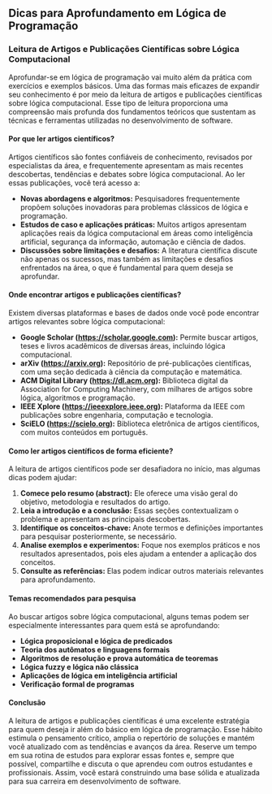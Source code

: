 
## Dicas para Aprofundamento em Lógica de Programação

### Leitura de Artigos e Publicações Científicas sobre Lógica Computacional

Aprofundar-se em lógica de programação vai muito além da prática com exercícios e exemplos básicos. Uma das formas mais eficazes de expandir seu conhecimento é por meio da leitura de artigos e publicações científicas sobre lógica computacional. Esse tipo de leitura proporciona uma compreensão mais profunda dos fundamentos teóricos que sustentam as técnicas e ferramentas utilizadas no desenvolvimento de software.

#### Por que ler artigos científicos?

Artigos científicos são fontes confiáveis de conhecimento, revisados por especialistas da área, e frequentemente apresentam as mais recentes descobertas, tendências e debates sobre lógica computacional. Ao ler essas publicações, você terá acesso a:

- **Novas abordagens e algoritmos:** Pesquisadores frequentemente propõem soluções inovadoras para problemas clássicos de lógica e programação.
- **Estudos de caso e aplicações práticas:** Muitos artigos apresentam aplicações reais da lógica computacional em áreas como inteligência artificial, segurança da informação, automação e ciência de dados.
- **Discussões sobre limitações e desafios:** A literatura científica discute não apenas os sucessos, mas também as limitações e desafios enfrentados na área, o que é fundamental para quem deseja se aprofundar.

#### Onde encontrar artigos e publicações científicas?

Existem diversas plataformas e bases de dados onde você pode encontrar artigos relevantes sobre lógica computacional:

- **Google Scholar (https://scholar.google.com):** Permite buscar artigos, teses e livros acadêmicos de diversas áreas, incluindo lógica computacional.
- **arXiv (https://arxiv.org):** Repositório de pré-publicações científicas, com uma seção dedicada à ciência da computação e matemática.
- **ACM Digital Library (https://dl.acm.org):** Biblioteca digital da Association for Computing Machinery, com milhares de artigos sobre lógica, algoritmos e programação.
- **IEEE Xplore (https://ieeexplore.ieee.org):** Plataforma da IEEE com publicações sobre engenharia, computação e tecnologia.
- **SciELO (https://scielo.org):** Biblioteca eletrônica de artigos científicos, com muitos conteúdos em português.

#### Como ler artigos científicos de forma eficiente?

A leitura de artigos científicos pode ser desafiadora no início, mas algumas dicas podem ajudar:

1. **Comece pelo resumo (abstract):** Ele oferece uma visão geral do objetivo, metodologia e resultados do artigo.
2. **Leia a introdução e a conclusão:** Essas seções contextualizam o problema e apresentam as principais descobertas.
3. **Identifique os conceitos-chave:** Anote termos e definições importantes para pesquisar posteriormente, se necessário.
4. **Analise exemplos e experimentos:** Foque nos exemplos práticos e nos resultados apresentados, pois eles ajudam a entender a aplicação dos conceitos.
5. **Consulte as referências:** Elas podem indicar outros materiais relevantes para aprofundamento.

#### Temas recomendados para pesquisa

Ao buscar artigos sobre lógica computacional, alguns temas podem ser especialmente interessantes para quem está se aprofundando:

- **Lógica proposicional e lógica de predicados**
- **Teoria dos autômatos e linguagens formais**
- **Algoritmos de resolução e prova automática de teoremas**
- **Lógica fuzzy e lógica não clássica**
- **Aplicações de lógica em inteligência artificial**
- **Verificação formal de programas**

#### Conclusão

A leitura de artigos e publicações científicas é uma excelente estratégia para quem deseja ir além do básico em lógica de programação. Esse hábito estimula o pensamento crítico, amplia o repertório de soluções e mantém você atualizado com as tendências e avanços da área. Reserve um tempo em sua rotina de estudos para explorar essas fontes e, sempre que possível, compartilhe e discuta o que aprendeu com outros estudantes e profissionais. Assim, você estará construindo uma base sólida e atualizada para sua carreira em desenvolvimento de software.
```
